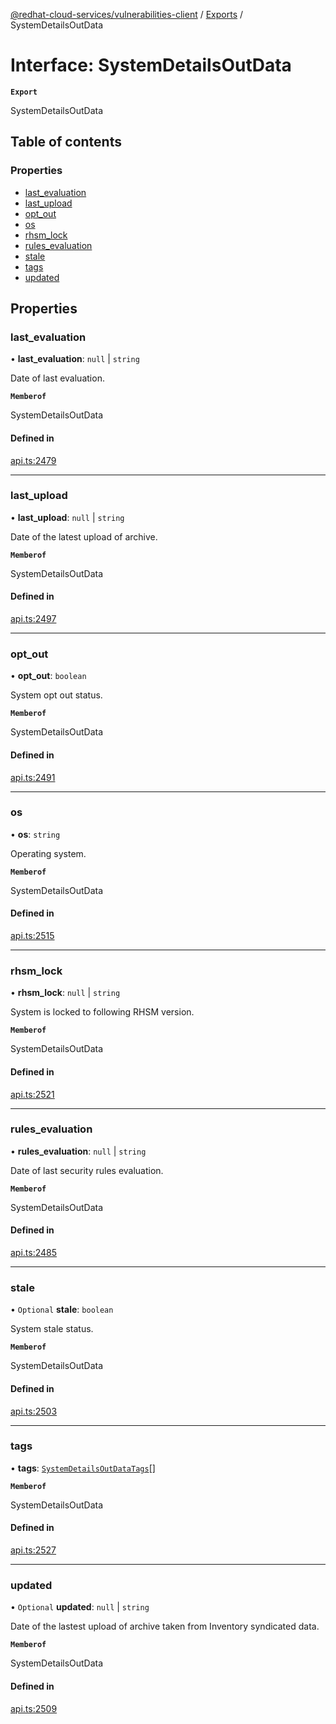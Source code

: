 [@redhat-cloud-services/vulnerabilities-client](../README.md) / [Exports](../modules.md) / SystemDetailsOutData

# Interface: SystemDetailsOutData

**`Export`**

SystemDetailsOutData

## Table of contents

### Properties

- [last\_evaluation](SystemDetailsOutData.md#last_evaluation)
- [last\_upload](SystemDetailsOutData.md#last_upload)
- [opt\_out](SystemDetailsOutData.md#opt_out)
- [os](SystemDetailsOutData.md#os)
- [rhsm\_lock](SystemDetailsOutData.md#rhsm_lock)
- [rules\_evaluation](SystemDetailsOutData.md#rules_evaluation)
- [stale](SystemDetailsOutData.md#stale)
- [tags](SystemDetailsOutData.md#tags)
- [updated](SystemDetailsOutData.md#updated)

## Properties

### last\_evaluation

• **last\_evaluation**: ``null`` \| `string`

Date of last evaluation.

**`Memberof`**

SystemDetailsOutData

#### Defined in

[api.ts:2479](https://github.com/RedHatInsights/javascript-clients/blob/main/packages/vulnerabilities/git-api/api.ts#L2479)

___

### last\_upload

• **last\_upload**: ``null`` \| `string`

Date of the latest upload of archive.

**`Memberof`**

SystemDetailsOutData

#### Defined in

[api.ts:2497](https://github.com/RedHatInsights/javascript-clients/blob/main/packages/vulnerabilities/git-api/api.ts#L2497)

___

### opt\_out

• **opt\_out**: `boolean`

System opt out status.

**`Memberof`**

SystemDetailsOutData

#### Defined in

[api.ts:2491](https://github.com/RedHatInsights/javascript-clients/blob/main/packages/vulnerabilities/git-api/api.ts#L2491)

___

### os

• **os**: `string`

Operating system.

**`Memberof`**

SystemDetailsOutData

#### Defined in

[api.ts:2515](https://github.com/RedHatInsights/javascript-clients/blob/main/packages/vulnerabilities/git-api/api.ts#L2515)

___

### rhsm\_lock

• **rhsm\_lock**: ``null`` \| `string`

System is locked to following RHSM version.

**`Memberof`**

SystemDetailsOutData

#### Defined in

[api.ts:2521](https://github.com/RedHatInsights/javascript-clients/blob/main/packages/vulnerabilities/git-api/api.ts#L2521)

___

### rules\_evaluation

• **rules\_evaluation**: ``null`` \| `string`

Date of last security rules evaluation.

**`Memberof`**

SystemDetailsOutData

#### Defined in

[api.ts:2485](https://github.com/RedHatInsights/javascript-clients/blob/main/packages/vulnerabilities/git-api/api.ts#L2485)

___

### stale

• `Optional` **stale**: `boolean`

System stale status.

**`Memberof`**

SystemDetailsOutData

#### Defined in

[api.ts:2503](https://github.com/RedHatInsights/javascript-clients/blob/main/packages/vulnerabilities/git-api/api.ts#L2503)

___

### tags

• **tags**: [`SystemDetailsOutDataTags`](SystemDetailsOutDataTags.md)[]

**`Memberof`**

SystemDetailsOutData

#### Defined in

[api.ts:2527](https://github.com/RedHatInsights/javascript-clients/blob/main/packages/vulnerabilities/git-api/api.ts#L2527)

___

### updated

• `Optional` **updated**: ``null`` \| `string`

Date of the lastest upload of archive taken from Inventory syndicated data.

**`Memberof`**

SystemDetailsOutData

#### Defined in

[api.ts:2509](https://github.com/RedHatInsights/javascript-clients/blob/main/packages/vulnerabilities/git-api/api.ts#L2509)
